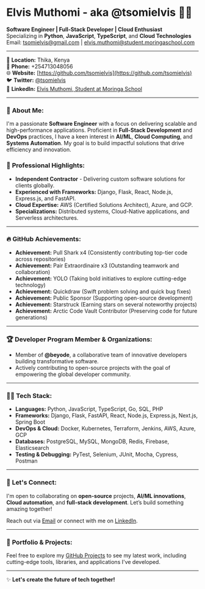 # Elvis Muthomi - aka @tsomielvis 👨‍💻

**Software Engineer | Full-Stack Developer | Cloud Enthusiast**  
Specializing in **Python**, **JavaScript**, **TypeScript**, and **Cloud Technologies**  
Email: [tsomielvis@gmail.com](mailto:tsomielvis@gmail.com) | [elvis.muthomi@student.moringaschool.com](mailto:elvis.muthomi@student.moringaschool.com)

---

📍 **Location:** Thika, Kenya  
📱 **Phone:** +254713048056  
🌐 **Website:** [https://github.com/tsomielvis](https://github.com/tsomielvis)  
🐦 **Twitter:** [@tsomielvis](https://twitter.com/tsomielvis)  
💼 **LinkedIn:** [Elvis Muthomi, Student at Moringa School](https://www.linkedin.com/in/elvis-muthomi-056542313?utm_source=share&utm_campaign=share_via&utm_content=profile&utm_medium=android_app)

---

### 🚀 **About Me:**
I'm a passionate **Software Engineer** with a focus on delivering scalable and high-performance applications. Proficient in **Full-Stack Development** and **DevOps** practices, I have a keen interest in **AI/ML**, **Cloud Computing**, and **Systems Automation**. My goal is to build impactful solutions that drive efficiency and innovation.

### 💼 **Professional Highlights:**
- **Independent Contractor** - Delivering custom software solutions for clients globally.
- **Experienced with Frameworks:** Django, Flask, React, Node.js, Express.js, and FastAPI.
- **Cloud Expertise:** AWS (Certified Solutions Architect), Azure, and GCP.
- **Specializations:** Distributed systems, Cloud-Native applications, and Serverless architectures.

---

### 🔥 **GitHub Achievements:**
- **Achievement:** Pull Shark x4 (Consistently contributing top-tier code across repositories)
- **Achievement:** Pair Extraordinaire x3 (Outstanding teamwork and collaboration)
- **Achievement:** YOLO (Taking bold initiatives to explore cutting-edge technology)
- **Achievement:** Quickdraw (Swift problem solving and quick bug fixes)
- **Achievement:** Public Sponsor (Supporting open-source development)
- **Achievement:** Starstruck (Earning stars on several noteworthy projects)
- **Achievement:** Arctic Code Vault Contributor (Preserving code for future generations)

---

### 🏆 **Developer Program Member & Organizations:**
- Member of **@beyode**, a collaborative team of innovative developers building transformative software.
- Actively contributing to open-source projects with the goal of empowering the global developer community.

---

### 👨‍💻 **Tech Stack:**
- **Languages:** Python, JavaScript, TypeScript, Go, SQL, PHP
- **Frameworks:** Django, Flask, FastAPI, React, Node.js, Express.js, Next.js, Spring Boot
- **DevOps & Cloud:** Docker, Kubernetes, Terraform, Jenkins, AWS, Azure, GCP
- **Databases:** PostgreSQL, MySQL, MongoDB, Redis, Firebase, Elasticsearch
- **Testing & Debugging:** PyTest, Selenium, JUnit, Mocha, Cypress, Postman

---

### 🌟 **Let's Connect:**
I'm open to collaborating on **open-source** projects, **AI/ML innovations**, **Cloud automation**, and **full-stack development**. Let’s build something amazing together!  

Reach out via [Email](mailto:tsomielvis@gmail.com) or connect with me on [LinkedIn](https://www.linkedin.com/in/elvis-muthomi-056542313?utm_source=share&utm_campaign=share_via&utm_content=profile&utm_medium=android_app).

---

### 💼 **Portfolio & Projects:**  
Feel free to explore my [GitHub Projects](https://github.com/tsomielvis?tab=repositories) to see my latest work, including cutting-edge tools, libraries, and applications I've developed.

---

✨ **Let's create the future of tech together!**
